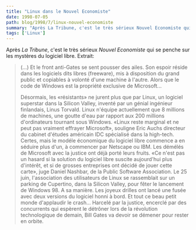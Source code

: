 ```yaml
---
title: "Linux dans le Nouvel Economiste"
date: 1998-07-05
path: blog/1998/7/linux-nouvel-economiste
summary: "Après La Tribune, c'est le très sérieux Nouvel Economiste qui se penche sur les mystères du logiciel libre."
tags: ['Linux']
---
```


<P>
Après <EM>La Tribune</EM>, c'est le très sérieux <EM>Nouvel Economiste</EM>
qui se penche sur les mystères du logiciel libre. Extrait:
</P>

<BLOCKQUOTE>
<P>
(...) Et le front anti-Gates se sent pousser des  ailes. Son espoir réside
dans les logiciels dits libres (freeware), mis à disposition du grand
public et copiables à volonté d'une machine à l'autre. Alors que le code
de Windows est la propriété exclusive de Microsoft...
</P>

<P>
Désormais, les «résistants» ne jurent plus que par Linux, un logiciel
superstar dans la Silicon Valley, inventé par un génial ingénieur
finlandais, Linus Torvald. Linux n'équipe actuellement que 8 millions de
machines, une goutte d'eau par rapport aux 200 millions d'ordinateurs
tournant sous Windows. «Linux reste marginal et ne peut pas vraiment
effrayer Microsoft», souligne Eric Auchs directeur du cabinet d'études
américain IDC spécialisé dans la high-tech. Certes, mais le modéle
économique du logiciel libre commence a en séduire plus d'un, à
commencer par Netscape ou IBM. Les démélés de Microsoft avec la justice
ont déjà porté leurs fruits. «Ce n'est pas un hasard si la solution du
logiciel libre suscite aujourd'hui plus d'intérêt, et si de grosses
entreprises ont décidé de jouer cette carte», juge Daniel Nashbar, de la
Public Software Association. Le 25 juin, l'association des utilisateurs
de Linux se rassemblait sur un parking de Cupertino, dans la Silicon
Valley, pour fêter le lancement de Windows 98. A sa manière. Les joyeux
drilles ont lancé une fusée avec deux versions du logiciel honni à bord.
Et tout ce beau petit monde d'applaudir le crash... HarceIé par la
justice, encerclé par des concurrents qui espèrent le détrôner lors de
la révolution technologique de demain, Bill Gates va devoir se démener
pour rester en orbite.
</P>

</BLOCKQUOTE>


